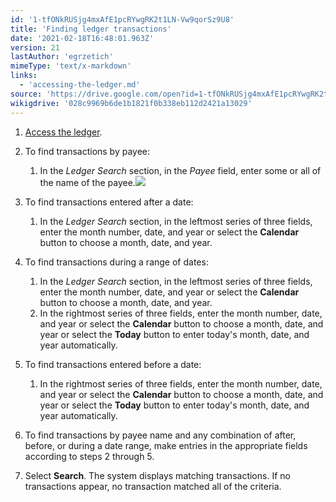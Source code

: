 ```yaml
---
id: '1-tfONkRUSjg4mxAfE1pcRYwgRK2t1LN-Vw9qorSz9U8'
title: 'Finding ledger transactions'
date: '2021-02-18T16:48:01.963Z'
version: 21
lastAuthor: 'egrzetich'
mimeType: 'text/x-markdown'
links:
  - 'accessing-the-ledger.md'
source: 'https://drive.google.com/open?id=1-tfONkRUSjg4mxAfE1pcRYwgRK2t1LN-Vw9qorSz9U8'
wikigdrive: '028c9969b6de1b1821f0b338eb112d2421a13029'
---
```

1. [Access the ledger](accessing-the-ledger.md).
2. To find transactions by payee:


   1. In the <em>Ledger Search</em> section, in the <em>Payee</em> field, enter some or all of the name of the payee.![](../finding-ledger-transactions.assets/835abc25f14a89c88903f1b0841516f5.png)


3. To find transactions entered after a date:


   1. In the <em>Ledger Search</em> section, in the leftmost series of three fields, enter the month number, date, and year or select the <strong>Calendar</strong> button to choose a month, date, and year.


4. To find transactions during a range of dates:


   1. In the <em>Ledger Search</em> section, in the leftmost series of three fields, enter the month number, date, and year or select the <strong>Calendar</strong> button to choose a month, date, and year.
   2. In the rightmost series of three fields, enter the month number, date, and year or select the <strong>Calendar</strong> button to choose a month, date, and year or select the <strong>Today</strong> button to enter today's month, date, and year automatically. 


5. To find transactions entered before a date:


   1. In the rightmost series of three fields, enter the month number, date, and year or select the <strong>Calendar</strong> button to choose a month, date, and year or select the <strong>Today</strong> button to enter today's month, date, and year automatically. 


6. To find transactions by payee name and any combination of after, before, or during a date range, make entries in the appropriate fields according to steps 2 through 5.
7. Select <strong>Search</strong>. The system displays matching transactions. If no transactions appear, no transaction matched all of the criteria.



